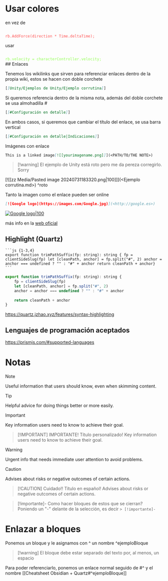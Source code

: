 # Usar colores

en vez de

<code style="color: #ff5454">
rb.AddForce(direction * Time.deltaTime);
</code>

usar

<code style="color: #92ff54">
rb.velocity = characterController.velocity;
</code>
## Enlaces

Tenemos los wikilinks que sirven para referenciar enlaces dentro de la propia wiki, estos se hacen con doble corchete  

```markdown
[[Unity/Ejemplos de Unity/Ejemplo corrutina]]
```

Si queremos referencia dentro de la misma nota, además del doble corchete se usa almohadilla #

```markdown
[[#Configuración en detalle]]
```

En ambos casos, si queremos que cambiar el título del enlace, se usa barra vertical

```markdown
[[#Configuración en detalle|Indicaciones]]
``` 

Imágenes con enlace

```markdown
This is a linked image[![[yourimagename.png]]](<PATH/TO/THE NOTE>)
```

> [!warning] El ejemplo de Unity está roto pero me da pereza corregirlo. Sorry

[![[zz Media/Pasted image 20240731183320.png|100]]](\<Ejemplo corrutina.md>) ^roto


Tanto la imagen como el enlace pueden ser online
```markdown
[![Google logo](https://images.com/Google.jpg)](<http://google.es>)
```

[![Google logo|100](https://c.clc2l.com/t/g/o/google-A7roaL.jpg)](<http://google.es>)

más info en la [web oficial](https://help.obsidian.md/Linking+notes+and+files/Internal+links#:~:text=To%20link%20to%20a%20heading,to%20Preview%20a%20linked%20file.&text=To%20link%20to%20a%20heading%20in%20another%20note%2C%20add%20a,followed%20by%20the%20heading%20text.)

## Highlight (Quartz)

````
```js {1-3,4} 
export function trimPathSuffix(fp: string): string { fp = clientSideSlug(fp) let [cleanPath, anchor] = fp.split("#", 2) anchor = anchor === undefined ? "" : "#" + anchor return cleanPath + anchor}
```
````

```js {1-3,4} 
export function trimPathSuffix(fp: string): string { 
	fp = clientSideSlug(fp) 
	let [cleanPath, anchor] = fp.split("#", 2) 
	anchor = anchor === undefined ? "" : "#" + anchor 
	
	return cleanPath + anchor
}
```
https://quartz.jzhao.xyz/features/syntax-highlighting

## Lenguajes de programación aceptados

https://prismjs.com/#supported-languages

# Notas

> [!NOTE]
> Useful information that users should know, even when skimming content.

> [!TIP]
> Helpful advice for doing things better or more easily.

> [!IMPORTANT]
> Key information users need to know to achieve their goal.

> [!IMPORTANT] IMPORTANTE! Título personalizado!
> Key information users need to know to achieve their goal.

> [!WARNING]
> Urgent info that needs immediate user attention to avoid problems.

> [!CAUTION]
> Advises about risks or negative outcomes of certain actions.

> [!CAUTION] Cuidado!! Título en español!
> Advises about risks or negative outcomes of certain actions.

> [!importante]- Como hacer bloques de estos que se cierran?
> Poniendo un "-" delante de la selección, es decir `> [!importante]-`

# Enlazar a bloques

Ponemos un bloque y le asignamos con \^ un nombre ^ejemploBloque

> [!warning] El bloque debe estar separado del texto por, al menos, un espacio

Para poder referenciarlo, ponemos un enlace normal seguido de \#^ y el nombre [[Cheatsheet Obsidian + Quartz#^ejemploBloque]]